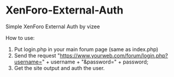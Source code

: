 # XenForo-External-Auth
Simple XenForo External Auth by vizee


How to use:
1. Put login.php in your main forum page (same as index.php)
2. Send the request "https://www.yourweb.com/forum/login.php?username=" + username + "&password=" + password;
3. Get the site output and auth the user.
